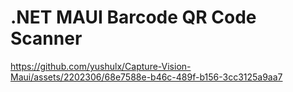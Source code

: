 # .NET MAUI Barcode QR Code Scanner

https://github.com/yushulx/Capture-Vision-Maui/assets/2202306/68e7588e-b46c-489f-b156-3cc3125a9aa7

